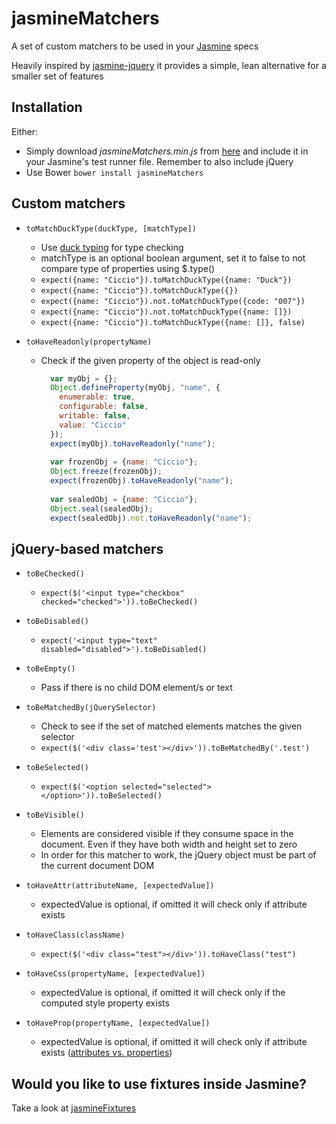 # jasmineMatchers

A set of custom matchers to be used in your [Jasmine](http://jasmine.github.io/) specs

Heavily inspired by [jasmine-jquery](https://github.com/velesin/jasmine-jquery) it provides a simple, lean alternative for a smaller set of features

## Installation

Either:

- Simply download _jasmineMatchers.min.js_ from [here](https://raw.github.com/MassimoFoti/jasmineMatchers/master/dist/jasmineMatchers.min.js) and include it in your Jasmine's test runner file. Remember to also include jQuery
- Use Bower ```bower install jasmineMatchers```

## Custom matchers

- `toMatchDuckType(duckType, [matchType])`
  - Use [duck typing](https://en.wikipedia.org/wiki/Duck_typing) for type checking
  - matchType is an optional boolean argument, set it to false to not compare type of properties using $.type()
  - `expect({name: "Ciccio"}).toMatchDuckType({name: "Duck"})`
  - `expect({name: "Ciccio"}).toMatchDuckType({})`
  - `expect({name: "Ciccio"}).not.toMatchDuckType({code: "007"})`
  - `expect({name: "Ciccio"}).not.toMatchDuckType({name: []})`
  - `expect({name: "Ciccio"}).toMatchDuckType({name: []}, false)`
  
- `toHaveReadonly(propertyName)`
  - Check if the given property of the object is read-only
	```javascript
	  var myObj = {};
	  Object.defineProperty(myObj, "name", {
		enumerable: true,
		configurable: false,
		writable: false,
		value: "Ciccio"
	  });
	  expect(myObj).toHaveReadonly("name");
	  
	  var frozenObj = {name: "Ciccio"};
	  Object.freeze(frozenObj);
	  expect(frozenObj).toHaveReadonly("name");
	  
	  var sealedObj = {name: "Ciccio"};
	  Object.seal(sealedObj);
	  expect(sealedObj).not.toHaveReadonly("name"); 
	```   

## jQuery-based matchers

- `toBeChecked()`
  - `expect($('<input type="checkbox" checked="checked">')).toBeChecked()`

- `toBeDisabled()`
  - `expect('<input type="text" disabled="disabled">').toBeDisabled()`

- `toBeEmpty()`
  - Pass if there is no child DOM element/s or text

- `toBeMatchedBy(jQuerySelector)`
  - Check to see if the set of matched elements matches the given selector
  - `expect($('<div class='test'></div>')).toBeMatchedBy('.test')`

- `toBeSelected()`
  - `expect($('<option selected="selected"></option>')).toBeSelected()`

- `toBeVisible()`
  - Elements are considered visible if they consume space in the document. Even if they have both width and height set to zero
  - In order for this matcher to work, the jQuery object must be part of the current document DOM

- `toHaveAttr(attributeName, [expectedValue])`
  - expectedValue is optional, if omitted it will check only if attribute exists

- `toHaveClass(className)`
  - `expect($('<div class="test"></div>')).toHaveClass("test")`
  
- `toHaveCss(propertyName, [expectedValue])`
  - expectedValue is optional, if omitted it will check only if the computed style property exists

- `toHaveProp(propertyName, [expectedValue])`
  - expectedValue is optional, if omitted it will check only if attribute exists
    ([attributes vs. properties](http://api.jquery.com/prop/#prop-propertyName))

## Would you like to use fixtures inside Jasmine?

Take a look at [jasmineFixtures](https://github.com/MassimoFoti/jasmineFixtures)